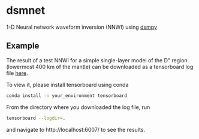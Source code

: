 # dsmnet
1-D Neural network waveform inversion (NNWI) using [dsmpy](https://github.com/afeborgeaud/dsmpy)

## Example
The result of a test NNWI for a simple single-layer model of the D" region (lowermost 400 km of the mantle) can be downloaded as a tensorboard log file [here](https://www.dropbox.com/s/k0ir33ltmxaroky/events.out.tfevents.1614158601.merveille.28774.0?dl=1).

To view it, please install tensorboard using conda

```bash
conda install -n your_environment tensorboard
```

From the directory where you downloaded the log file, run
```bash
tensorboard --logdir=.
```
and navigate to http://localhost:6007/ to see the results.



